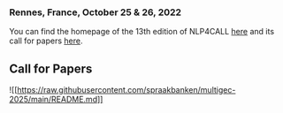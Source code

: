 ### Rennes, France, October 25 & 26, 2022

You can find the homepage of the 13th edition of NLP4CALL [here](https://nlp4call2024.sciencesconf.org/) and its call for papers [here](https://nlp4call.github.io/current/2024/01/22/callforpapers.html).


## Call for Papers

![[https://raw.githubusercontent.com/spraakbanken/multigec-2025/main/README.md]]